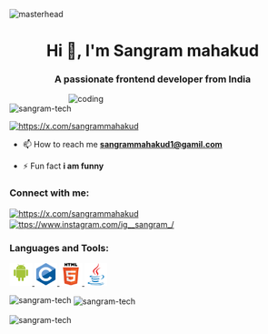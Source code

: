 ![masterhead](https://user-images.githubusercontent.com/109351602/202650321-7f4da361-f98f-4345-8df4-adf352a11322.gif)
<h1 align="center">Hi 👋, I'm Sangram mahakud</h1>
<h3 align="center">A passionate frontend developer from India</h3>
<img align="right" alt="coding" width="400" src="https://thumbs.dreamstime.com/b/young-programmer-concentrated-working-project-developing-programming-coding-technologies-screen-codes-developer-271715415.jpg"

<p align="left"> <img src="https://komarev.com/ghpvc/?username=sangram-tech&label=Profile%20views&color=0e75b6&style=flat" alt="sangram-tech" /> </p>

<p align="left"> <a href="https://twitter.com/https://x.com/sangrammahakud" target="blank"><img src="https://img.shields.io/twitter/follow/https://x.com/sangrammahakud?logo=twitter&style=for-the-badge" alt="https://x.com/sangrammahakud" /></a> </p>

- 📫 How to reach me **sangrammahakud1@gamil.com**

- ⚡ Fun fact **i am funny**

<h3 align="left">Connect with me:</h3>
<p align="left">
<a href="https://twitter.com/https://x.com/sangrammahakud" target="blank"><img align="center" src="https://raw.githubusercontent.com/rahuldkjain/github-profile-readme-generator/master/src/images/icons/Social/twitter.svg" alt="https://x.com/sangrammahakud" height="30" width="40" /></a>
<a href="https://instagram.com/ttps://www.instagram.com/ig__sangram_/" target="blank"><img align="center" src="https://raw.githubusercontent.com/rahuldkjain/github-profile-readme-generator/master/src/images/icons/Social/instagram.svg" alt="ttps://www.instagram.com/ig__sangram_/" height="30" width="40" /></a>
</p>

<h3 align="left">Languages and Tools:</h3>
<p align="left"> <a href="https://developer.android.com" target="_blank" rel="noreferrer"> <img src="https://raw.githubusercontent.com/devicons/devicon/master/icons/android/android-original-wordmark.svg" alt="android" width="40" height="40"/> </a> <a href="https://www.cprogramming.com/" target="_blank" rel="noreferrer"> <img src="https://raw.githubusercontent.com/devicons/devicon/master/icons/c/c-original.svg" alt="c" width="40" height="40"/> </a> <a href="https://www.w3.org/html/" target="_blank" rel="noreferrer"> <img src="https://raw.githubusercontent.com/devicons/devicon/master/icons/html5/html5-original-wordmark.svg" alt="html5" width="40" height="40"/> </a> <a href="https://www.java.com" target="_blank" rel="noreferrer"> <img src="https://raw.githubusercontent.com/devicons/devicon/master/icons/java/java-original.svg" alt="java" width="40" height="40"/> </a> </p>

<p><img align="left" src="https://github-readme-stats.vercel.app/api/top-langs?username=sangram-tech&show_icons=true&locale=en&layout=compact" alt="sangram-tech" /></p>

<p>&nbsp;<img align="center" src="https://github-readme-stats.vercel.app/api?username=sangram-tech&show_icons=true&locale=en" alt="sangram-tech" /></p>

<p><img align="center" src="https://github-readme-streak-stats.herokuapp.com/?user=sangram-tech&" alt="sangram-tech" /></p>


<!--
**Sangram-tech/Sangram-tech** is a ✨ _special_ ✨ repository because its `README.md` (this file) appears on your GitHub profile.

Here are some ideas to get you started:

- 🔭 I’m currently working on ...
- 🌱 I’m currently learning ...
- 👯 I’m looking to collaborate on ...
- 🤔 I’m looking for help with ...
- 💬 Ask me about ...
- 📫 How to reach me: ...
- 😄 Pronouns: ...
- ⚡ Fun fact: ...
-->
